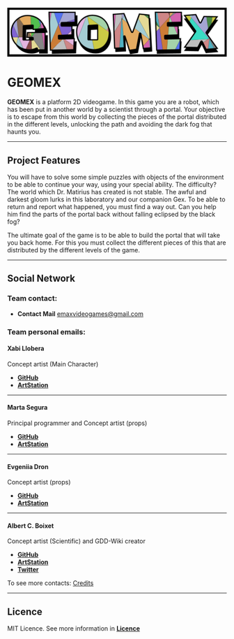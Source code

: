 ![](https://github.com/bymsa17/EMAX/blob/master/ArtSources/banner_geomex.png)


# GEOMEX
**GEOMEX** is a platform 2D videogame. In this game you are a robot, which has been put in another world by a scientist through a portal. Your objective is to escape from this world by collecting the pieces of the portal distributed in the different levels, unlocking the path and avoiding the dark fog that haunts you. 

***

## Project Features

You will have to solve some simple puzzles with objects of the environment to be able to continue your way, using your special ability. 
The difficulty? The world which Dr. Matirius has created is not stable. The awful and darkest gloom lurks in this laboratory and our companion Gex.
To be able to return and report what happened, you must find a way out. Can you help him find the parts of the portal back without falling eclipsed by the black fog?

The ultimate goal of the game is to be able to build the portal that will take you back home. For this you must collect the different pieces of this that are distributed by the different levels of the game.

***

## Social Network

### Team contact:

* **Contact Mail** emaxvideogames@gmail.com


### Team personal emails:

#### Xabi Llobera
Concept artist (Main Character)

* [**GitHub**](https://github.com/Xabillobera)
* [**ArtStation**](https://www.artstation.com/xabillobera)
***

#### Marta Segura
Principal programmer and Concept artist (props)

* [**GitHub**](https://github.com/bymsa17)
* [**ArtStation**](https://www.artstation.com/bymsa17)
***

#### Evgeniia Dron
Concept artist (props)

* [**GitHub**](https://github.com/EvgeniiaD)
* [**ArtStation**](https://www.artstation.com/evgeniia)
***

#### Albert C. Boixet
Concept artist (Scientific) and GDD-Wiki creator

* [**GitHub**](https://github.com/Fokusini)
* [**ArtStation**](https://www.artstation.com/fokus)
* [**Twitter**](https://twitter.com/AlbertFokus)


To see more contacts: [Credits](https://github.com/bymsa17/EMAX/wiki/Credits)
***

## Licence

MIT Licence. See more information in [**Licence**](https://github.com/bymsa17/EMAX/blob/master/LICENSE)
